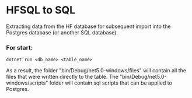 # HFSQL to SQL
Extracting data from the HF database for subsequent import into the Postgres database (or another SQL database).

### For start:
```
dotnet run <db_name> <table_name>
```
As a result, the folder "bin/Debug/net5.0-windows/files" will contain all the files that were written directly to the table. The "bin/Debug/net5.0-windows/scripts" folder will contain sql scripts that can be applied to Postgres.